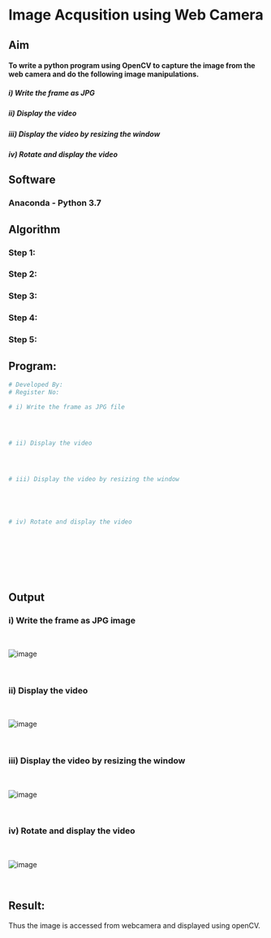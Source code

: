 # Image Acqusition using Web Camera
## Aim
 
#### To write a python program using OpenCV to capture the image from the web camera and do the following image manipulations.
##### i) Write the frame as JPG 
##### ii) Display the video 
##### iii) Display the video by resizing the window
##### iv) Rotate and display the video

## Software 

### Anaconda - Python 3.7

## Algorithm

### Step 1:



### Step 2:



### Step 3:



### Step 4:



### Step 5:



## Program:
``` Python
# Developed By:
# Register No:

# i) Write the frame as JPG file




# ii) Display the video




# iii) Display the video by resizing the window





# iv) Rotate and display the video









```
## Output

### i) Write the frame as JPG image
</br>

![image](https://github.com/PSriVarshan/Image_Acqusition-_using_Web_Camera/assets/114944059/a28440d8-9167-4fc2-9355-92fa8fb3f512)

</br>


### ii) Display the video
</br>

![image](https://github.com/PSriVarshan/Image_Acqusition-_using_Web_Camera/assets/114944059/1156044e-5939-4941-8889-bfd4d48d6015)

</br>


### iii) Display the video by resizing the window
</br>

![image](https://github.com/PSriVarshan/Image_Acqusition-_using_Web_Camera/assets/114944059/e21bb44c-7aba-4cc1-b8fe-f3ae63f36d82)


</br>



### iv) Rotate and display the video
</br>

![image](https://github.com/PSriVarshan/Image_Acqusition-_using_Web_Camera/assets/114944059/7baf375c-560d-4804-8fa7-1a80617893b7)

</br>





## Result:
Thus the image is accessed from webcamera and displayed using openCV.
